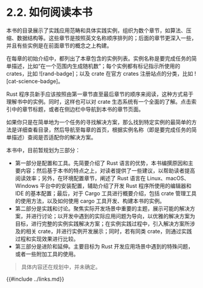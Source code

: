 # 2.2. 如何阅读本书

本书的目录展示了实践应用范畴和具体实践实例，组织为数个章节，如算法、压缩、数据结构等。这些章节是按照英文名称顺序排列的；后面的章节更深入一些，并且有些实例是在前面章节的概念之上构建。

在每章的初始介绍中，都列出了本章包含的实例列表。实例名称是要完成任务的简单描述，比如“在一个范围内生成随机数”；每个实例都有标记指示所使用的 crates，比如 ![rand-badge]；以及 crate 在官方 crates 注册站点的分类，比如 ![cat-science-badge]。

Rust 程序员新手应该按照由第一章节直至最后章节的顺序来阅读，这种方式易于理解书中的实例。同时，这样也可以对 crate 生态系统有一个全面的了解。点击索引中的章节标题，或者在侧边栏中导航到本书的章节页面。

如果你只是在简单地为一个任务的寻找解决方案，那么找到特定实例的最简单的方法是详细查看目录，然后导航至每章的首页，根据实例名称（即是要完成任务的简单描述）查阅是否适配你的解决方案。

本书中，目前暂规划为三部分：
- 第一部分是配置和工具。先简要介绍了 Rust 语言的优势，本书编撰原因和主要内容；然后基于本书的特点之上，对读者提供了一些建议，以帮助读者提高阅读效率；另外，在环境配置章节，阐述了 Rust 语言在 Linux、macOS、Windows 平台中的安装配置，辅助介绍了开发 Rust 程序所使用的编辑器和 IDE 的基本配置；最后，对于 Cargo 工具进行概要介绍，包括 crate 管理工具的使用方法，以及如何使用 cargo 工具开发、构建本书的实例。
- 第二部分是实践和讨论。聚焦实际开发场景中重要的主题，展示可能的解决方案，并进行讨论；以开发中遇到的实际应用问题为导向，以优雅的解决方案为目标，进行完整的实例实践解决方案；在实例实践过程中，引入解决方案所涉及的相关 crate，并进行实例开发展示；同时，若有同类 crate，则通过实践过程和实现效果进行比较。
- 第三部分是进阶和延伸。主要目标为 Rust 开发应用场景中遇到的特殊问题，或者一些附加工具的使用。

> 具体内容还在规划中，并未确定。

{{#include ../links.md}}
